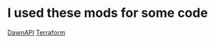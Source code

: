 # I used these mods for some code
[DawnAPI](https://github.com/DawnTeamMC/DawnAPI)
[Terraform](https://github.com/TerraformersMC/Terraform/tree/1.19.4/terraform-wood-api-v1)